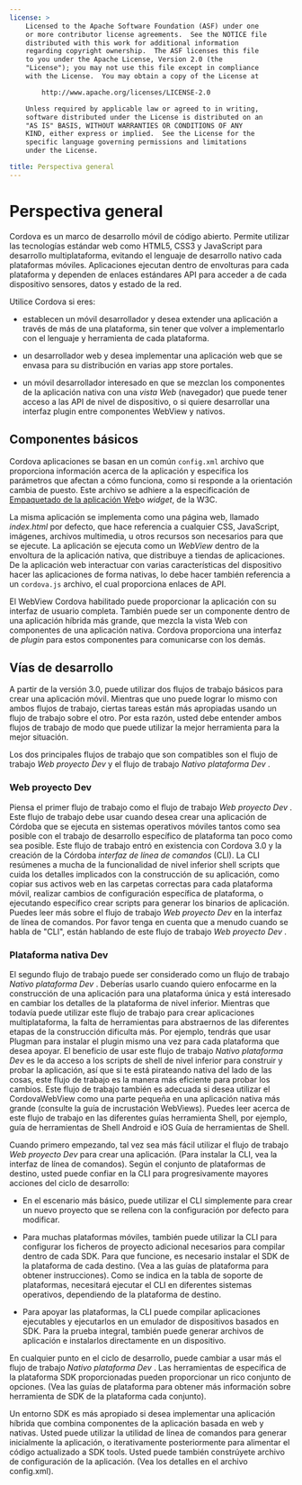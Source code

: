 ```yaml
---
license: >
    Licensed to the Apache Software Foundation (ASF) under one
    or more contributor license agreements.  See the NOTICE file
    distributed with this work for additional information
    regarding copyright ownership.  The ASF licenses this file
    to you under the Apache License, Version 2.0 (the
    "License"); you may not use this file except in compliance
    with the License.  You may obtain a copy of the License at

        http://www.apache.org/licenses/LICENSE-2.0

    Unless required by applicable law or agreed to in writing,
    software distributed under the License is distributed on an
    "AS IS" BASIS, WITHOUT WARRANTIES OR CONDITIONS OF ANY
    KIND, either express or implied.  See the License for the
    specific language governing permissions and limitations
    under the License.

title: Perspectiva general
---
```


# Perspectiva general

Cordova es un marco de desarrollo móvil de código abierto. Permite utilizar las tecnologías estándar web como HTML5, CSS3 y JavaScript para desarrollo multiplataforma, evitando el lenguaje de desarrollo nativo cada plataformas móviles. Aplicaciones ejecutan dentro de envolturas para cada plataforma y dependen de enlaces estándares API para acceder a de cada dispositivo sensores, datos y estado de la red.

Utilice Cordova si eres:

*   establecen un móvil desarrollador y desea extender una aplicación a través de más de una plataforma, sin tener que volver a implementarlo con el lenguaje y herramienta de cada plataforma.

*   un desarrollador web y desea implementar una aplicación web que se envasa para su distribución en varias app store portales.

*   un móvil desarrollador interesado en que se mezclan los componentes de la aplicación nativa con una *vista Web* (navegador) que puede tener acceso a las API de nivel de dispositivo, o si quiere desarrollar una interfaz plugin entre componentes WebView y nativos.

## Componentes básicos

Cordova aplicaciones se basan en un común `config.xml` archivo que proporciona información acerca de la aplicación y especifica los parámetros que afectan a cómo funciona, como si responde a la orientación cambia de puesto. Este archivo se adhiere a la especificación de [Empaquetado de la aplicación Web][1]o *widget*, de la W3C.

 [1]: http://www.w3.org/TR/widgets/

La misma aplicación se implementa como una página web, llamado *index.html* por defecto, que hace referencia a cualquier CSS, JavaScript, imágenes, archivos multimedia, u otros recursos son necesarios para que se ejecute. La aplicación se ejecuta como un *WebView* dentro de la envoltura de la aplicación nativa, que distribuye a tiendas de aplicaciones. De la aplicación web interactuar con varias características del dispositivo hacer las aplicaciones de forma nativas, lo debe hacer también referencia a un `cordova.js` archivo, el cual proporciona enlaces de API.

El WebView Cordova habilitado puede proporcionar la aplicación con su interfaz de usuario completa. También puede ser un componente dentro de una aplicación híbrida más grande, que mezcla la vista Web con componentes de una aplicación nativa. Cordova proporciona una interfaz de *plugin* para estos componentes para comunicarse con los demás.

## Vías de desarrollo

A partir de la versión 3.0, puede utilizar dos flujos de trabajo básicos para crear una aplicación móvil. Mientras que uno puede lograr lo mismo con ambos flujos de trabajo, ciertas tareas están más apropiadas usando un flujo de trabajo sobre el otro. Por esta razón, usted debe entender ambos flujos de trabajo de modo que puede utilizar la mejor herramienta para la mejor situación.

Los dos principales flujos de trabajo que son compatibles son el flujo de trabajo *Web proyecto Dev* y el flujo de trabajo *Nativo plataforma Dev* .

### Web proyecto Dev

Piensa el primer flujo de trabajo como el flujo de trabajo *Web proyecto Dev* . Este flujo de trabajo debe usar cuando desea crear una aplicación de Córdoba que se ejecuta en sistemas operativos móviles tantos como sea posible con el trabajo de desarrollo específico de plataforma tan poco como sea posible. Este flujo de trabajo entró en existencia con Cordova 3.0 y la creación de la Córdoba *interfaz de línea de comandos* (CLI). La CLI resúmenes a mucha de la funcionalidad de nivel inferior shell scripts que cuida los detalles implicados con la construcción de su aplicación, como copiar sus activos web en las carpetas correctas para cada plataforma móvil, realizar cambios de configuración específica de plataforma, o ejecutando específico crear scripts para generar los binarios de aplicación. Puedes leer más sobre el flujo de trabajo *Web proyecto Dev* en la interfaz de línea de comandos. Por favor tenga en cuenta que a menudo cuando se habla de "CLI", están hablando de este flujo de trabajo *Web proyecto Dev* .

### Plataforma nativa Dev

El segundo flujo de trabajo puede ser considerado como un flujo de trabajo *Nativo plataforma Dev* . Deberías usarlo cuando quiero enfocarme en la construcción de una aplicación para una plataforma única y está interesado en cambiar los detalles de la plataforma de nivel inferior. Mientras que todavía puede utilizar este flujo de trabajo para crear aplicaciones multiplataforma, la falta de herramientas para abstraernos de las diferentes etapas de la construcción dificulta más. Por ejemplo, tendrás que usar Plugman para instalar el plugin mismo una vez para cada plataforma que desea apoyar. El beneficio de usar este flujo de trabajo *Nativo plataforma Dev* es le da acceso a los scripts de shell de nivel inferior para construir y probar la aplicación, así que si te está pirateando nativa del lado de las cosas, este flujo de trabajo es la manera más eficiente para probar los cambios. Este flujo de trabajo también es adecuada si desea utilizar el CordovaWebView como una parte pequeña en una aplicación nativa más grande (consulte la guía de incrustación WebViews). Puedes leer acerca de este flujo de trabajo en las diferentes guías herramienta Shell, por ejemplo, guía de herramientas de Shell Android e iOS Guía de herramientas de Shell.

Cuando primero empezando, tal vez sea más fácil utilizar el flujo de trabajo *Web proyecto Dev* para crear una aplicación. (Para instalar la CLI, vea la interfaz de línea de comandos). Según el conjunto de plataformas de destino, usted puede confiar en la CLI para progresivamente mayores acciones del ciclo de desarrollo:

*   En el escenario más básico, puede utilizar el CLI simplemente para crear un nuevo proyecto que se rellena con la configuración por defecto para modificar.

*   Para muchas plataformas móviles, también puede utilizar la CLI para configurar los ficheros de proyecto adicional necesarios para compilar dentro de cada SDK. Para que funcione, es necesario instalar el SDK de la plataforma de cada destino. (Vea a las guías de plataforma para obtener instrucciones). Como se indica en la tabla de soporte de plataformas, necesitará ejecutar el CLI en diferentes sistemas operativos, dependiendo de la plataforma de destino.

*   Para apoyar las plataformas, la CLI puede compilar aplicaciones ejecutables y ejecutarlos en un emulador de dispositivos basados en SDK. Para la prueba integral, también puede generar archivos de aplicación e instalarlos directamente en un dispositivo.

En cualquier punto en el ciclo de desarrollo, puede cambiar a usar más el flujo de trabajo *Nativo plataforma Dev* . Las herramientas de específica de la plataforma SDK proporcionadas pueden proporcionar un rico conjunto de opciones. (Vea las guías de plataforma para obtener más información sobre herramienta de SDK de la plataforma cada conjunto).

Un entorno SDK es más apropiado si desea implementar una aplicación híbrida que combina componentes de la aplicación basada en web y nativas. Usted puede utilizar la utilidad de línea de comandos para generar inicialmente la aplicación, o iterativamente posteriormente para alimentar el código actualizado a SDK tools. Usted puede también constrúyete archivo de configuración de la aplicación. (Vea los detalles en el archivo config.xml).
